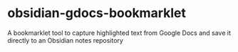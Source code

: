 # obsidian-gdocs-bookmarklet
A bookmarklet tool to capture highlighted text from Google Docs and save it directly to an Obsidian notes repository
